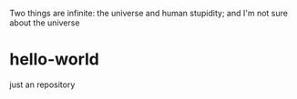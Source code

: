 Two things are infinite: the universe and human stupidity; and I'm not sure about the universe
# hello-world
just an repository
